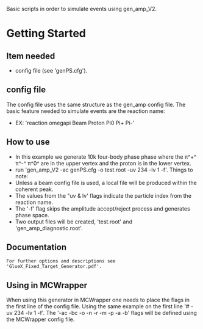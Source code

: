 Basic scripts in order to simulate events using gen_amp_V2. 
# Getting Started 

## Item needed
  * config file (see 'genPS.cfg'). 

## config file 
   The config file uses the same structure as the gen_amp config file. The basic feature needed to simulate events are the reaction name: 
   * EX: 'reaction omegapi Beam Proton Pi0 Pi+ Pi-'

## How to use
   * In this example we generate 10k four-body phase phase where the π^+^ π^-^ π^0^ are in the upper vertex and the proton is in the lower vertex.  
   * run 'gen_amp_V2 -ac genPS.cfg -o test.root -uv 234 -lv 1 -f'.
 Things to note:
   * Unless a beam config file is used, a local file will be produced within the coherent peak.
   * The values from the "uv & lv' flags indicate the particle index from the reaction name.
   * The '-f' flag skips the amplitude accept/reject process and generates phase space.
   * Two output files will be created, 'test.root' and 'gen_amp_diagnostic.root'.

## Documentation
    For further options and descriptions see 'GlueX_Fixed_Target_Generator.pdf'.

## Using in MCWrapper
 
  When using this generator in MCWrapper one needs to place the flags in the first line of the config file.
  Using the same example on the first line '# -uv 234 -lv 1 -f'.
  The '-ac -bc -o -n -r -m -p -a -b' flags will be defined using the MCWrapper config file.


